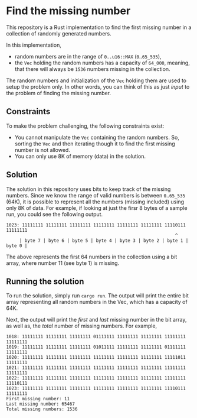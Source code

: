 # Find the missing number

This repository is a Rust implementation to find the first missing number in a collection of randomly generated numbers.

In this implementation,
- random numbers are in the range of `0..u16::MAX` (`0`..`65_535`),
- the `Vec` holding the random numbers has a capacity of `64_000`, meaning, that there will always be `1536` numbers missing in the collection.

The random numbers and initialization of the `Vec` holding them are used to setup the problem only. In other words, you can think of this as just _input_ to the problem of finding the missing number.

## Constraints

To make the problem challenging, the following constraints exist:
- You cannot manipulate the `Vec` containing the random numbers. So, sorting the `Vec` and then iterating though it to find the first missing number is not allowed.
- You can only use 8K of memory (data) in the solution.

## Solution

The solution in this repository uses bits to keep track of the missing numbers. Since we know the range of valid numbers is between `0`..`65_535` (64K), it is possible to represent all the numbers (missing included) using only 8K of data. For example, if looking at just the firsr 8 bytes of a sample run, you could see the following output.

```
1023: 11111111 11111111 11111111 11111111 11111111 11111111 11110111 11111111
                                                                ^
     | byte 7 | byte 6 | byte 5 | byte 4 | byte 3 | byte 2 | byte 1 | byte 0 |
```

The above represents the first 64 numbers in the collection using a bit array, where number 11 (see byte 1) is missing.

## Running the solution

To run the solution, simply run `cargo run`. The output will print the entire bit array representing all random numbers in the Vec, which has a capacity of 64K.

Next, the output will print the _first_ and _last_ missing number in the bit array, as well as, the _total_ number of missing numbers. For example,

```
1018: 11111111 11111111 11111111 01111111 11111111 11111111 11111111 11111111 
1019: 11111111 11111111 11111111 01011111 11111111 11111111 01111111 11111111 
1020: 11111111 11111111 11111111 11111111 11111111 11111111 11111011 11111111 
1021: 11111111 11111111 11111111 11111111 11111111 11111111 11111111 11111111 
1022: 11111111 11111111 11111111 11111111 11111111 11111111 11111111 11110111 
1023: 11111111 11111111 11111111 11111111 11111111 11111111 11110111 11111111 
First missing number: 11
Last missing number: 65467
Total missing numbers: 1536
```







